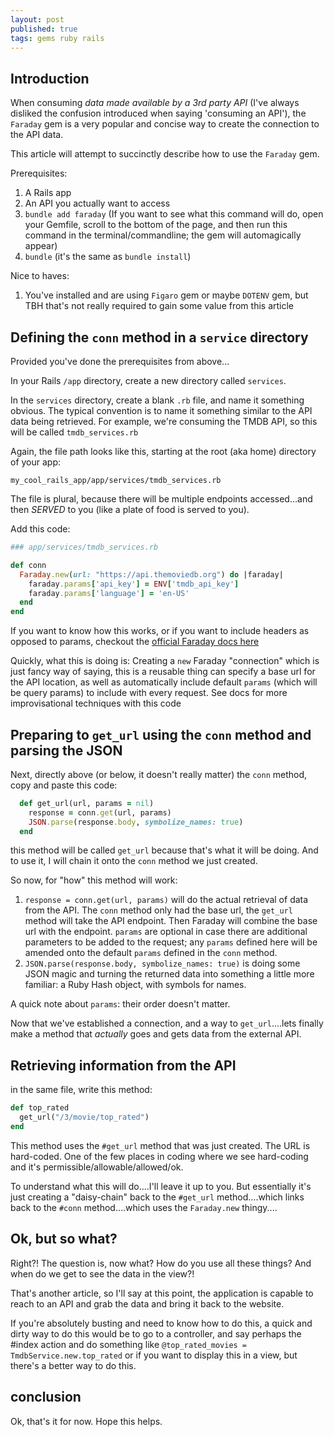 ```yaml
---
layout: post
published: true
tags: gems ruby rails
---
```


## Introduction

When consuming _data made available by a 3rd party API_ (I've always disliked the confusion introduced when saying 'consuming an API'), the `Faraday` gem is a very popular and concise way to create the connection to the API data.

This article will attempt to succinctly describe how to use the `Faraday` gem.

Prerequisites:

1. A Rails app
2. An API you actually want to access
3. `bundle add faraday` (If you want to see what this command will do, open your Gemfile, scroll to the bottom of the page, and then run this command in the terminal/commandline; the gem will automagically appear)
4. `bundle` (it's the same as `bundle install`)

Nice to haves:

1. You've installed and are using `Figaro` gem or maybe `DOTENV` gem, but TBH that's not really required to gain some value from this article

## Defining the `conn` method in a `service` directory

Provided you've done the prerequisites from above...

In your Rails `/app` directory, create a new directory called `services`.

In the `services` directory, create a blank `.rb` file, and name it something obvious. The typical convention is to name it something similar to the API data being retrieved. For example, we're consuming the TMDB API, so this will be called `tmdb_services.rb`

Again, the file path looks like this, starting at the root (aka home) directory of your app:

```
my_cool_rails_app/app/services/tmdb_services.rb
```

The file is plural, because there will be multiple endpoints accessed...and then _SERVED_ to you (like a plate of food is served to you).

Add this code:

```ruby
### app/services/tmdb_services.rb

def conn
  Faraday.new(url: "https://api.themoviedb.org") do |faraday|
    faraday.params['api_key'] = ENV['tmdb_api_key']
    faraday.params['language'] = 'en-US'
  end
end
```

If you want to know how this works, or if you want to include headers as opposed to params, checkout the [official Faraday docs here](https://lostisland.github.io/faraday/usage/)

Quickly, what this is doing is: Creating a `new` Faraday "connection" which is just fancy way of saying, this is a reusable thing can specify a base url for the API location, as well as automatically include default `params` (which will be query params) to include with every request. See docs for more improvisational techniques with this code

## Preparing to `get_url` using the `conn` method and parsing the JSON

Next, directly above (or below, it doesn't really matter) the `conn` method, copy and paste this code:

```ruby
  def get_url(url, params = nil)
    response = conn.get(url, params)
    JSON.parse(response.body, symbolize_names: true)
  end
```

this method will be called `get_url` because that's what it will be doing. And to use it, I will chain it onto the `conn` method we just created.

So now, for "how" this method will work:

1. `response = conn.get(url, params)` will do the actual retrieval of data from the API. The `conn` method only had the base url, the `get_url` method will take the API endpoint. Then Faraday will combine the base url with the endpoint. `params` are optional in case there are additional parameters to be added to the request; any `params` defined here will be amended onto the default `params` defined in the `conn` method.
2. `JSON.parse(response.body, symbolize_names: true)` is doing some JSON magic and turning the returned data into something a little more familiar: a Ruby Hash object, with symbols for names.

A quick note about `params`: their order doesn't matter.

Now that we've established a connection, and a way to `get_url`....lets finally make a method that _actually_ goes and gets data from the external API.

## Retrieving information from the API

in the same file, write this method:

```ruby
def top_rated
  get_url("/3/movie/top_rated")
end
```

This method uses the `#get_url` method that was just created. The URL is hard-coded. One of the few places in coding where we see hard-coding and it's permissible/allowable/allowed/ok.

To understand what this will do....I'll leave it up to you. But essentially it's just creating a "daisy-chain" back to the `#get_url` method....which links back to the `#conn` method....which uses the `Faraday.new` thingy....

## Ok, but so what?
Right?! The question is, now what? How do you use all these things? And when do we get to see the data in the view?!

That's another article, so I'll say at this point, the application is capable to reach to an API and grab the data and bring it back to the website.

If you're absolutely busting and need to know how to do this, a quick and dirty way to do this would be to go to a controller, and say perhaps the #index action and do something like `@top_rated_movies = TmdbService.new.top_rated` or if you want to display this in a view, but there's a better way to do this.

## conclusion

Ok, that's it for now. Hope this helps.
